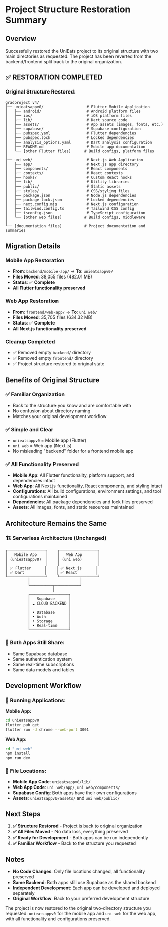# Project Structure Restoration Summary

## Overview
Successfully restored the UniEats project to its original structure with two main directories as requested. The project has been reverted from the backend/frontend split back to the original organization.

## ✅ **RESTORATION COMPLETED**

### **Original Structure Restored:**

```
gradproject v4/
├── unieatsappv0/                   # Flutter Mobile Application
│   ├── android/                    # Android platform files
│   ├── ios/                        # iOS platform files  
│   ├── lib/                        # Dart source code
│   ├── assets/                     # App assets (images, fonts, etc.)
│   ├── supabase/                   # Supabase configuration
│   ├── pubspec.yaml                # Flutter dependencies
│   ├── pubspec.lock                # Locked dependencies
│   ├── analysis_options.yaml       # Dart analysis configuration
│   ├── README.md                   # Mobile app documentation
│   └── [other Flutter files]      # Build configs, platform files
│
├── uni web/                        # Next.js Web Application
│   ├── app/                        # Next.js app directory
│   ├── components/                 # React components
│   ├── contexts/                   # React contexts
│   ├── hooks/                      # Custom React hooks
│   ├── lib/                        # Utility libraries
│   ├── public/                     # Static assets
│   ├── styles/                     # CSS/styling files
│   ├── package.json                # Node.js dependencies
│   ├── package-lock.json           # Locked dependencies
│   ├── next.config.mjs             # Next.js configuration
│   ├── tailwind.config.ts          # Tailwind CSS config
│   ├── tsconfig.json               # TypeScript configuration
│   └── [other web files]          # Build configs, middleware
│
└── [documentation files]          # Project documentation and summaries
```

## Migration Details

### **Mobile App Restoration**
- **From**: `backend/mobile-app/` → **To**: `unieatsappv0/`
- **Files Moved**: 38,055 files (482.01 MB)
- **Status**: ✅ **Complete**
- **All Flutter functionality preserved**

### **Web App Restoration**  
- **From**: `frontend/web-app/` → **To**: `uni web/`
- **Files Moved**: 35,705 files (634.32 MB)
- **Status**: ✅ **Complete**
- **All Next.js functionality preserved**

### **Cleanup Completed**
- ✅ Removed empty `backend/` directory
- ✅ Removed empty `frontend/` directory
- ✅ Project structure restored to original state

## Benefits of Original Structure

### **✅ Familiar Organization**
- Back to the structure you know and are comfortable with
- No confusion about directory naming
- Matches your original development workflow

### **✅ Simple and Clear**
- `unieatsappv0` = Mobile app (Flutter)
- `uni web` = Web app (Next.js)
- No misleading "backend" folder for a frontend mobile app

### **✅ All Functionality Preserved**
- **Mobile App**: All Flutter functionality, platform support, and dependencies intact
- **Web App**: All Next.js functionality, React components, and styling intact
- **Configurations**: All build configurations, environment settings, and tool configurations maintained
- **Dependencies**: All package dependencies and lock files preserved
- **Assets**: All images, fonts, and static resources maintained

## Architecture Remains the Same

### **🏗️ Serverless Architecture (Unchanged)**
```
┌─────────────────┐    ┌─────────────────┐
│   Mobile App    │    │   Web App       │
│ (unieatsappv0)  │    │ (uni web)       │
│                 │    │                 │
│ ✅ Flutter      │    │ ✅ Next.js      │
│ ✅ Dart         │    │ ✅ React        │
└─────────┬───────┘    └─────────┬───────┘
          │                      │
          └──────────┬───────────┘
                     │
          ┌─────────────────┐
          │   Supabase      │
          │ ☁️ CLOUD BACKEND │
          │                 │
          │ • Database      │
          │ • Auth          │
          │ • Storage       │
          │ • Real-time     │
          └─────────────────┘
```

### **🔄 Both Apps Still Share:**
- Same Supabase database
- Same authentication system
- Same real-time subscriptions
- Same data models and tables

## Development Workflow

### **🚀 Running Applications:**

**Mobile App:**
```bash
cd unieatsappv0
flutter pub get
flutter run -d chrome --web-port 3001
```

**Web App:**
```bash
cd "uni web"
npm install
npm run dev
```

### **📁 File Locations:**
- **Mobile App Code**: `unieatsappv0/lib/`
- **Web App Code**: `uni web/app/`, `uni web/components/`
- **Supabase Config**: Both apps have their own configurations
- **Assets**: `unieatsappv0/assets/` and `uni web/public/`

## Next Steps

1. **✅ Structure Restored** - Project is back to original organization
2. **✅ All Files Moved** - No data loss, everything preserved
3. **✅ Ready for Development** - Both apps can be run independently
4. **✅ Familiar Workflow** - Back to the structure you requested

## Notes

- **No Code Changes**: Only file locations changed, all functionality preserved
- **Same Backend**: Both apps still use Supabase as the shared backend
- **Independent Development**: Each app can be developed and deployed separately
- **Original Workflow**: Back to your preferred development structure

The project is now restored to the original two-directory structure you requested: `unieatsappv0` for the mobile app and `uni web` for the web app, with all functionality and configurations preserved.
